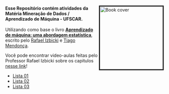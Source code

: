 <a href="http://www.rizbicki.ufscar.br/ame/"><img src="http://www.rizbicki.ufscar.br/img/ame.png" alt="Book cover" min-width="200px" max-width="200px" width="200px" align="right" border="3"></a>
<p align="left"> 
  <strong>Esse Repositório contém atividades da Matéria Mineração de Dados / Aprendizado de Máquina - UFSCAR.</strong> <br><br>Utilizando como base o livro <a href="http://www.rizbicki.ufscar.br/AME.pdf"><strong>Aprendizado de máquina: uma abordagem estatística</strong></a>, escrito pelo <a href="http://www.rizbicki.ufscar.br/" target="_blank" rel="noopener">Rafael Izbicki</a> e <a href="https://www.tiagoms.com/" target="_blank" rel="noopener">Tiago Mendonça</a>.
</p>
<p align="left"> 
Você pode encontrar video-aulas feitas pelo Professor Rafael Izbicki sobre os capitulos <a href="https://www.youtube.com/watch?list=PLMZwWwAgHhmAB8-qg5HWkdB5VDr8ROeyj&v=DayjLIje9to&feature=emb_title" target="_blank" rel="noopener">nesse link</a>!
</p>
 <ul>
<li>
<a href="https://github.com/escobar-felipe/ML-ufscar/tree/main/Lista_01" target="_blank" rel="noopener">Lista 01</a></li>
<li>
<a href="" target="_blank" rel="noopener">Lista 02</a></li>
<li>
<a href="" target="_blank" rel="noopener">Lista 03</a></li>
</ul>
